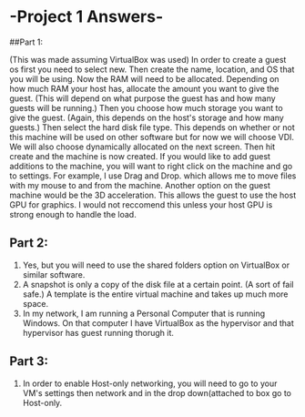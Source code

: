 # -Project 1 Answers-

##Part 1:

(This was made assuming VirtualBox was used)
In order to create a guest os first you need to select new. Then create the name, location, and OS that you will be using. Now the RAM will need to be allocated. Depending on how much RAM your host has, allocate the amount you want to give the guest. (This will depend on what purpose the guest has and how many guests will be running.) Then you choose how much storage you want to give the guest. (Again, this depends on the host's storage and how many guests.) Then select the hard disk file type. This depends on whether or not this machine will be used on other software but for now we will choose VDI. We will also choose dynamically allocated on the next screen. Then hit create and the machine is now created. If you would like to add guest additions to the machine, you will want to right click on the machine and go to settings. For example, I use Drag and Drop. which allows me to move files with my mouse to and from the machine. Another option on the guest machine would be the 3D acceleration. This allows the guest to use the host GPU for graphics. I would not reccomend this unless your host GPU is strong enough to handle the load.
## Part 2:

1. Yes, but you will need to use the shared folders option on VirtualBox or similar software.
2. A snapshot is only a copy of the disk file at a certain point. (A sort of fail safe.) A template is the entire virtual machine and takes up much more space.
3. In my network, I am running a Personal Computer that is running Windows. On that computer I have VirtualBox as the hypervisor and that hypervisor has guest running thorugh it.
## Part 3:

1. In order to enable Host-only networking, you will need to go to your VM's settings then network and in the drop down(attached to box go to Host-only. 
